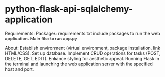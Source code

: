 # python-flask-api-sqlalchemy-application

Requirements:
Packages: requirements.txt include packages to run the web application.
Main file: to run app.py

About:
Establish environment (virtual environment, package installation, link HTML/CSS).
Set up database.
Implement CRUD operations for tasks (POST, DELETE, GET, EDIT).
Enhance styling for aesthetic appeal.
Running Flask in the terminal and launching the web application server with the specified host and port.
